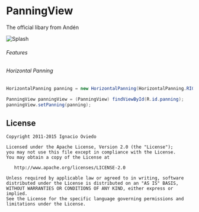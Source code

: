 # PanningView
The official libary from Andén

![Splash](https://github.com/nacho91/PanningView/blob/master/splash.gif)

###### Features

###### Horizontal Panning

```java
HorizontalPanning panning = new HorizontalPanning(HorizontalPanning.RIGHT_TO_LEFT);

PanningView panningView = (PanningView) findViewById(R.id.panning);
panningView.setPanning(panning);
```
## License

    Copyright 2011-2015 Ignacio Oviedo

    Licensed under the Apache License, Version 2.0 (the "License");
    you may not use this file except in compliance with the License.
    You may obtain a copy of the License at

       http://www.apache.org/licenses/LICENSE-2.0

    Unless required by applicable law or agreed to in writing, software
    distributed under the License is distributed on an "AS IS" BASIS,
    WITHOUT WARRANTIES OR CONDITIONS OF ANY KIND, either express or implied.
    See the License for the specific language governing permissions and
    limitations under the License.